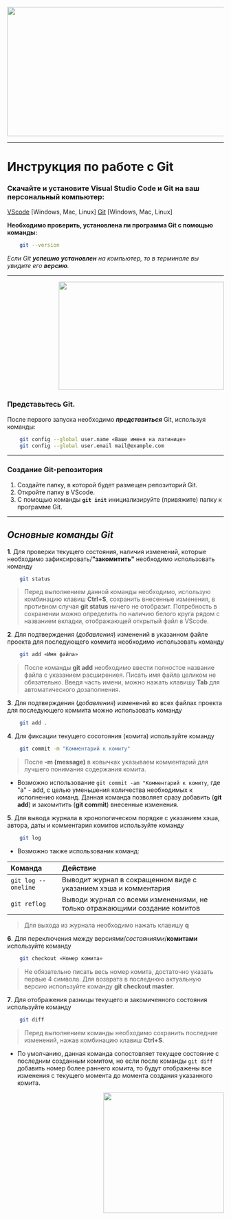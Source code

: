 <p align="center">

 <img width="600" height="300" src="https://cdn-ssl-devio-img.classmethod.jp/wp-content/uploads/2019/08/eyecatch_git.png">
</p>

***

# Инструкция по работе с Git
### Скачайте и установите Visual Studio Code и Git на ваш персональный компьютер:
[VScode](https://code.visualstudio.com/) [Windows, Mac, Linux]
[Git](https://git-scm.com/downloads) [Windows, Mac, Linux]

**Необходимо проверить, установлена ли программа Git с помощью команды:**

```sh
    git --version
```
_Если Git **успешно установлен** на компьютер, то в терминале вы увидите его **версию**._
***

<p align="right">

 <img width="384" height="251" src="https://miro.medium.com/max/949/1*YryX-5FXvrpFGkh8PsdEGQ.png">

</p>

### Представьтесь Git.
После первого запуска необходимо **_представиться_** Git, используя команды:
```sh
    git config --global user.name «Ваше именя на латинице»
    git config --global user.email mail@example.com
```
***

### Создание Git-репозитория

1. Создайте папку, в которой будет размещен репозиторий Git.
2. Откройте папку в VScode.
3. С помощью команды **`git init`** инициализируйте (привяжите) папку к программе Git.

***

## ___Основные команды Git___

**1**. Для проверки текущего состояния, наличия изменений, которые необходимо зафиксировать/**"закомитить"** необходимо использовать команду
```sh
    git status
```
>Перед выполнением данной команды необходимо, использую комбинацию клавиш **Ctrl+S**, сохранить внесенные изменения, в противном случая **git status** ничего не отобразит. Потребность в сохранении можно определить по наличию белого круга рядом с названием вкладки, отображающей открытый файл в VScode.

**2**. Для подтверждения (_добавления_) изменений в указанном файле проекта для последующего коммита необходимо использовать команду

```sh
    git add «Имя файла»
```
> После команды **git add** необходимо ввести полностое название файла с указанием расширениея. Писать имя файла целиком не обязательно. Введя часть имени, можно нажать клавишу **Tab** для автоматического дозаполнения.


**3**. Для подтверждения (_добавления_) изменений во всех файлах проекта для последующего коммита можно использовать команду

```sh
    git add .
```


**4**. Для фиксации текущего сосотояния (комита) используйте команду

```sh
    git commit -m "Комментарий к комиту"
```
>После **-m (message)** в ковычках указываем комментарий для лучшего понимания содержания комита.

* Возможно использование `git commit -am "Комментарий к комиту`, где "a" - add, с целью уменьшения количества необходимых к исполнению команд. Данная команда позволяет сразу добавить (**git add**) и закомитить (**git commit**) внесенные изменения.

**5**. Для вывода журнала в хронологическом порядке с указанием хэша, автора, даты и комментария комитов используйте команду

```sh
    git log
```
* Возможно также использованик команд:

| Команда  | Действие|
| :------------- | :------------- |
| `git log --oneline`  | Выводит журнал в сокращенном виде с указанием хэша и комментария  |
| `git reflog`  | Выводи журнал со всеми изменениями, не только отражающими создание комитов  |
>Для выхода из журнала необходимо нажать клавишу **q** 

**6**. Для переключения между версиями/*состояниями*/**комитами** используйте команду

```sh
    git checkout «Номер комита»
```
>Не обязательно писать весь номер комита, достаточно указать первые 4 символа. Для возврата в последнюю актуальную версию используйте команду **git checkout master**.

**7**. Для отображения разницы текущего и закомиченного состояния используйте команду 

```sh
    git diff
```
>Перед выполнением команды необходимо сохранить последние изменений, нажав комбинацию клавиш **Ctrl+S**.

* По умолчанию, данная команда сопостовляет текущее состояние с последним созданным комитом, но если после команды `git diff` добавить номер более раннего комита, то будут отображены все изменения с текущего момента до момента создания указанного комита.
<p align="right">
  <img width="280" height="280" src="https://ae01.alicdn.com/kf/H3e808aa0ed01439788d02165c35e18c90.jpg">
</p>

